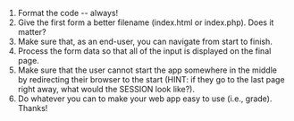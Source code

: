 1. Format the code -- always!
2. Give the first form a better filename (index.html or index.php).  Does it matter?
3. Make sure that, as an end-user, you can navigate from start to finish.
4. Process the form data so that all of the input is displayed on the final page.
5. Make sure that the user cannot start the app somewhere in the middle by redirecting their browser to the start (HINT: if they go to the last page right away, what would the SESSION look like?).
6. Do whatever you can to make your web app easy to use (i.e., grade).  Thanks!
